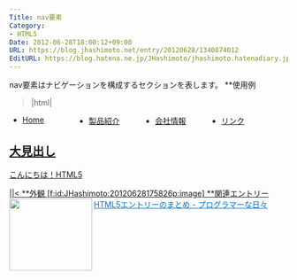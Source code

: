 ```yaml
---
Title: nav要素
Category:
- HTML5
Date: 2012-06-28T18:00:12+09:00
URL: https://blog.jhashimoto.net/entry/20120628/1340874012
EditURL: https://blog.hatena.ne.jp/JHashimoto/jhashimoto.hatenadiary.jp/atom/entry/12921228815717256105
---
```


nav要素はナビゲーションを構成するセクションを表します。
**使用例
>|html|
<!DOCTYPE html>
<html lang="ja">
<head>
<title>Hello! HTML5></title>
<meta charset="UTF-8">
<style>
li {
    float: left;
    width: 120px;
}
</style>
</head>
<body>
<nav>
    <ul>
        <li><a href="/">Home</li>
        <li><a href="/products/">製品紹介</li>
        <li><a href="/infomation/">会社情報</li>
        <li><a href="/link/">リンク</li>
    </ul>
</nav>
<article style="clear: both;">
    <h1>大見出し</h1>
    <p>こんにちは！HTML5</p>
</body>
||<
**外観
[f:id:JHashimoto:20120628175826p:image]
**関連エントリー
<a href="http://d.hatena.ne.jp/JHashimoto/20120518/1337642816" target="_blank" rel="nofollow"><img class="alignleft" align="left" border="0" src="http://capture.heartrails.com/150x130/shadow?http://d.hatena.ne.jp/JHashimoto/20120518/1337642816" alt="" width="150" height="130" /></a><a style="color:#0070C5;" href="http://d.hatena.ne.jp/JHashimoto/20120518/1337642816" target="_blank" rel="nofollow">HTML5エントリーのまとめ - プログラマーな日々</a><a href="http://b.hatena.ne.jp/entry/http://d.hatena.ne.jp/JHashimoto/20120518/1337642816" target="_blank"><img border="0" src="http://b.hatena.ne.jp/entry/image/http://d.hatena.ne.jp/JHashimoto/20120518/1337642816" alt="" /></a><br style="clear:both;" />
